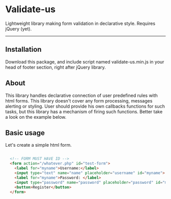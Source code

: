 # Validate-us
Lightweight library making form validation in declarative style. Requires jQuery (yet).
<hr>

## Installation

Download this package, and include script named validate-us.min.js in your head of footer section, right after jQuery library.

## About

This library handles declarative connection of user predefined rules with html forms. This library doesn't cover any form processing, messages alerting or styling. User should provide his own callbacks functions for such tasks, but this library has a mechanism of firing such functions. Better take a look on the example below.

## Basic usage

Let's create a simple html form.

``` html

  <!-- FORM MUST HAVE ID -->
  <form action="/whatever.php" id="test-form">
    <label for="myname">Username:</label>
    <input type="text" name="name" placeholder="username" id="myname"> <span class="error"></span> <br /><br />
    <label for="myname">Password: </label>
    <input type="password" name="password" placeholder="password" id="mypass"> <span class="error"></span> <br /><br />
    <button>Register</button>
  </form>
```
